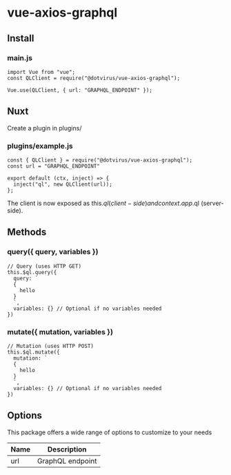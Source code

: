 # vue-axios-graphql

## Install

### main.js

```
import Vue from "vue";
const QLClient = require("@dotvirus/vue-axios-graphql");

Vue.use(QLClient, { url: "GRAPHQL_ENDPOINT" });
```

## Nuxt

Create a plugin in plugins/

### plugins/example.js

```
const { QLClient } = require("@dotvirus/vue-axios-graphql");
const url = "GRAPHQL_ENDPOINT"

export default (ctx, inject) => {
  inject("ql", new QLClient(url));
};
```

The client is now exposed as this.$ql (client-side) and context.app.$ql (server-side).

## Methods

### query({ query, variables })

```
// Query (uses HTTP GET)
this.$ql.query({
  query: `
  {
    hello
  }
  `,
  variables: {} // Optional if no variables needed
})
```

### mutate({ mutation, variables })

```
// Mutation (uses HTTP POST)
this.$ql.mutate({
  mutation: `
  {
    hello
  }
  `,
  variables: {} // Optional if no variables needed
})
```

## Options

This package offers a wide range of options to customize to your needs

| Name | Description      |
| ---- | ---------------- |
| url  | GraphQL endpoint |
